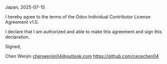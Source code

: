 Japan, 2025-07-15

I hereby agree to the terms of the Odoo Individual Contributor License
Agreement v1.0.

I declare that I am authorized and able to make this agreement and sign this
declaration.

Signed,

Chen Wenjin chenwenjin04@outlook.com https://github.com/cecechen04
